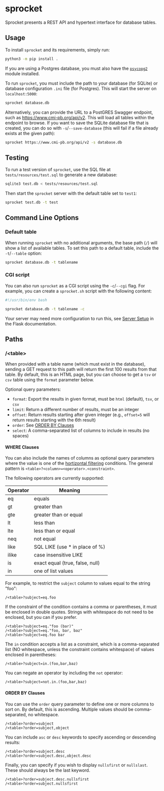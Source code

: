 # sprocket

Sprocket presents a REST API and hypertext interface for database tables.

## Usage

To install `sprocket` and its requirements, simply run:
```bash
python3 -m pip install .
```

If you are using a Postgres database, you must also have the [`psycopg2`](https://pypi.org/project/psycopg2/) module installed.

To run `sprocket`, you must include the path to your database (for SQLite) or database configuration `.ini` file (for Postgres). This will start the server on `localhost:5000`:
```bash
sprocket database.db
```

Alternatively, you can provide the URL to a PostGRES Swagger endpoint, such as https://www.cmi-pb.org/api/v2. This will load all tables within the endpoint to browse. If you want to save the SQLite database file that is created, you can do so with `-s`/`--save-database` (this will fail if a file already exists at the given path):
```bash
sprocket https://www.cmi-pb.org/api/v2 -s database.db
```

## Testing

To run a test version of `sprocket`, use the SQL file at `tests/resources/test.sql` to generate a new database:
```bash
sqlite3 test.db < tests/resources/test.sql
```

Then start the `sprocket` server with the default table set to `test1`:
```bash
sprocket test.db -t test
```

## Command Line Options

### Default table

When running `sprocket` with no additional arguments, the base path (`/`) will show a list of available tables. To set this path to a default table, include the `-t`/`--table` option:
```bash
sprocket database.db -t tablename
```

### CGI script

You can also run `sprocket` as a CGI script using the `-c`/`--cgi` flag. For example, you can create a `sprocket.sh` script with the following content:
```bash
#!/usr/bin/env bash

sprocket database.db -t tablename -c
```

Your server may need more configuration to run this, see [Server Setup](https://flask.palletsprojects.com/en/2.0.x/deploying/cgi/#server-setup) in the Flask documentation.

## Paths

### /\<table\>

When provided with a table name (which must exist in the database), sending a GET request to this path will return the first 100 results from that table. By default, this is an HTML page, but you can choose to get a `tsv` or `csv` table using the `format` parameter below.

Optional query parameters:
* `format`: Export the results in given format, must be `html` (default), `tsv`, or `csv`
* `limit`: Return a different number of results, must be an integer
* `offset`: Return results starting after given integer (e.g., `offset=5` will return results starting with the 6th result)
* `order`: See [ORDER BY Clauses](#order-by-clauses)
* `select`: A comma-separated list of columns to include in results (no spaces)

#### WHERE Clauses

You can also include the names of columns as optional query parameters where the value is one of the [hortizontal filtering](https://postgrest.org/en/v8.0/api.html#horizontal-filtering-rows) conditions. The general pattern is `<table>?<column>=<operator>.<constraint>`.

The following operators are currently supported:

| Operator | Meaning                         |
| -------- | ------------------------------- |
| eq       | equals                          |
| gt       | greater than                    |
| gte      | greater than or equal           |
| lt       | less than                       |
| lte      | less than or equal              |
| neq      | not equal                       |
| like     | SQL LIKE (use * in place of %)  |
| ilike    | case insensitive LIKE           |
| is       | exact equal (true, false, null) |
| in       | one of list values              |

For example, to restrict the `subject` column to values equal to the string "foo":
```
/<table>?subject=eq.foo
```

If the constraint of the condition contains a comma or parentheses, it must be enclosed in double quotes. Strings with whitespace do not need to be enclosed, but you can if you prefer.
```
/<table>?subject=eq."foo (bar)"
/<table>?subject=eq."foo, bar, baz"
/<table>?subject=eq.foo bar
```

The `in` condition accepts a list as a constraint, which is a comma-separated list (NO whitespace, unless the constraint contains whitespace) of values enclosed in parentheses:
```
/<table>?subject=in.(foo,bar,baz)
```

You can negate an operator by including the `not` operator:
```
/<table>?subject=not.in.(foo,bar,baz)
```

#### ORDER BY Clauses

You can use the `order` query parameter to define one or more columns to sort on. By default, this is ascending. Multiple values should be comma-separated, no whitespace.
```
/<table>?order=subject
/<table>?order=subject,object
```

You can include `asc` or `desc` keywords to specify ascending or descending results:
```
/<table>?order=subject.desc
/<table>?order=subject.desc,object.desc
```

Finally, you can specify if you wish to display `nullsfirst` or `nullslast`. These should always be the last keyword.
```
/<table>?order=subject.desc.nullsfirst
/<table>?order=subject.nullsfirst
```
